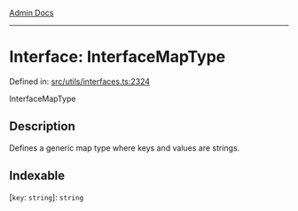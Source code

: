 [Admin Docs](/)

***

# Interface: InterfaceMapType

Defined in: [src/utils/interfaces.ts:2324](https://github.com/PalisadoesFoundation/talawa-admin/blob/main/src/utils/interfaces.ts#L2324)

InterfaceMapType

## Description

Defines a generic map type where keys and values are strings.

## Indexable

\[`key`: `string`\]: `string`
